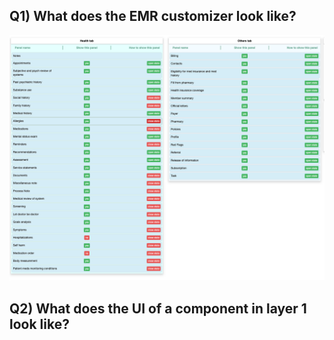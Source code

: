 ## Q1) What does the EMR customizer look like?

![EMR customizer](./images/emr-customizer.png)

## Q2) What does the UI of a component in layer 1 look like?

